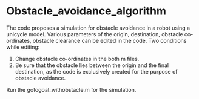 Obstacle_avoidance_algorithm
============================
The code proposes a simulation for obstacle avoidance in a robot using a unicycle model. Various parameters of the origin, destination, obstacle co-ordinates, obstacle clearance can be edited in the code.
Two conditions while editing:
1. Change obstacle co-ordinates in the both m files.
2. Be sure that the obstacle lies between the origin and the final destination, as the code is exclusively created for the purpose of obstacle avoidance.

Run the gotogoal_withobstacle.m for the simulation.
